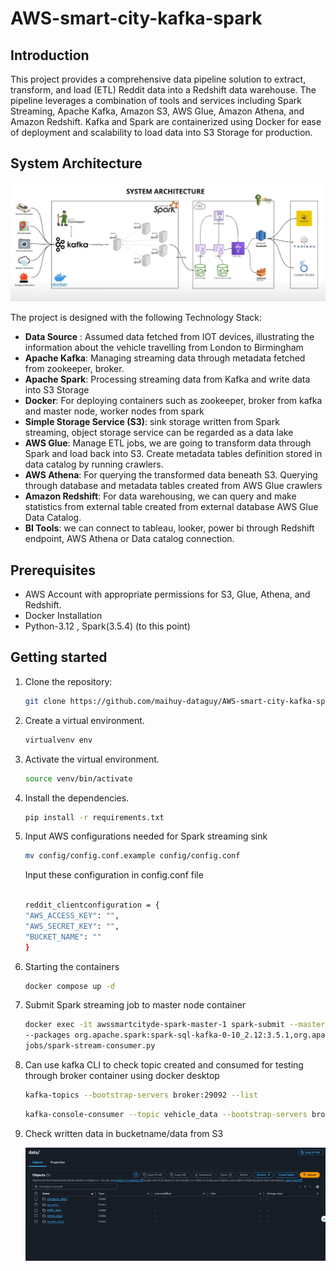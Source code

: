 # AWS-smart-city-kafka-spark

## Introduction
This project provides a comprehensive data pipeline solution to extract, transform, and load (ETL) Reddit data into a Redshift data warehouse. The pipeline leverages a combination of tools and services including Spark Streaming, Apache Kafka, Amazon S3, AWS Glue, Amazon Athena, and Amazon Redshift. Kafka and Spark are containerized using Docker for ease of deployment and scalability to load data into S3 Storage for production.

## System Architecture
![System Architecture](https://github.com/maihuy-dataguy/AWS-smart-city-kafka-spark/blob/main/pics/aws%20smart-city.png)

The project is designed with the following Technology Stack:

- **Data Source** : Assumed data fetched from IOT devices, illustrating the information about the vehicle travelling from London to Birmingham
- **Apache Kafka**: Managing streaming data through metadata fetched from zookeeper, broker.
- **Apache Spark**: Processing streaming data from Kafka and write data into S3 Storage
- **Docker**: For deploying containers such as zookeeper, broker from kafka and master node, worker nodes from spark
- **Simple Storage Service (S3)**: sink storage written from Spark streaming, object storage service can be regarded as a data lake
- **AWS Glue**: Manage ETL jobs, we are going to transform data through Spark and load back into S3. Create metadata tables definition stored in data catalog by running crawlers. 
- **AWS Athena**: For querying the transformed data beneath S3. Querying through database and metadata tables created from AWS Glue crawlers
- **Amazon Redshift**: For data warehousing, we can query and make statistics from external table created from external database AWS Glue Data Catalog.
- **BI Tools**: we can connect to tableau, looker, power bi through Redshift endpoint, AWS Athena or Data catalog connection.

## Prerequisites
- AWS Account with appropriate permissions for S3, Glue, Athena, and Redshift.
- Docker Installation
- Python-3.12 , Spark(3.5.4) (to this point)

## Getting started
1. Clone the repository:
    ```bash
    git clone https://github.com/maihuy-dataguy/AWS-smart-city-kafka-spark.git
    ```
2. Create a virtual environment.
    ```bash
    virtualvenv env
    ```
3. Activate the virtual environment.
     ```bash
    source venv/bin/activate
    ```
4. Install the dependencies.
    ```bash
    pip install -r requirements.txt
    ```
5. Input AWS configurations needed for Spark streaming sink 
     ```bash
     mv config/config.conf.example config/config.conf
    ```
    
   Input these configuration in config.conf file

    ```bash
    
    reddit_clientconfiguration = {
    "AWS_ACCESS_KEY": "",
    "AWS_SECRET_KEY": "",
    "BUCKET_NAME": ""
    }

    ```
6. Starting the containers
     ```bash
     docker compose up -d
    ```
7. Submit Spark streaming job to master node container
    ```bash
    docker exec -it awssmartcityde-spark-master-1 spark-submit --master spark://spark-master:7077 \
    --packages org.apache.spark:spark-sql-kafka-0-10_2.12:3.5.1,org.apache.hadoop:hadoop-aws:3.3.1,com.amazonaws:aws-java-sdk:1.11.469 \
    jobs/spark-stream-consumer.py
    ```
8. Can use kafka CLI to check topic created and consumed for testing through broker container using docker desktop 
   ```bash
   kafka-topics --bootstrap-servers broker:29092 --list
    ```
   ```bash
   kafka-console-consumer --topic vehicle_data --bootstrap-servers broker:29092 --from-beginning
   ```
9. Check written data in bucketname/data from S3

    ![System Architecture](https://github.com/maihuy-dataguy/AWS-smart-city-kafka-spark/blob/main/pics/S3_data.png)
   
